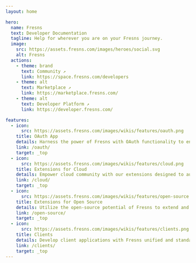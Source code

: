 ```yaml
---
layout: home

hero:
  name: Fresns
  text: Developer Documentation
  tagline: Help for wherever you are on your Fresns journey.
  image:
    src: https://assets.fresns.com/images/heroes/social.svg
    alt: Fresns
  actions:
    - theme: brand
      text: Community ↗
      link: https://space.fresns.com/developers
    - theme: alt
      text: Marketplace ↗
      link: https://marketplace.fresns.com/
    - theme: alt
      text: Developer Platform ↗
      link: https://developer.fresns.com/

features:
  - icon: 
      src: https://assets.fresns.com/images/wikis/features/oauth.png
    title: OAuth App
    details: Harness the power of Fresns with OAuth functionality to enhance your applications. Enable Fresns account logins to streamline authentication and fortify cross-platform connectivity for users.
    link: /oauth/
    target: _top
  - icon: 
      src: https://assets.fresns.com/images/wikis/features/cloud.png
    title: Extensions for Cloud
    details: Empower cloud community with our extensions designed to augment cloud service capabilities. These tools provide a robust foundation for users to innovate and expand upon cloud functionalities.
    link: /cloud/
    target: _top
  - icon: 
      src: https://assets.fresns.com/images/wikis/features/open-source.png
    title: Extensions for Open Source
    details: Utilize the open-source potential of Fresns to extend and fortify its core capabilities. Our framework offers developer the flexibility to enhance the community experience and add personalized functionality.
    link: /open-source/
    target: _top
  - icon: 
      src: https://assets.fresns.com/images/wikis/features/clients.png
    title: Clients
    details: Develop client applications with Fresns unified and standardized APIs. Craft applications suited for various environments with a single development effort, ensuring compatibility and developer efficiency.
    link: /clients/
    target: _top
---
```

